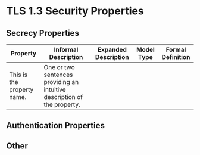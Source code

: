 # TLS 1.3 Security Properties

## Secrecy Properties

Property | Informal Description | Expanded Description | Model Type | Formal Definition
------------ | ------------ | ------------ | ------------ | ------------ 
This is the property name. | One or two sentences providing an intuitive description of the property.


## Authentication Properties 


## Other